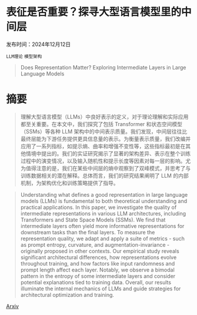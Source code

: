 # 表征是否重要？探寻大型语言模型里的中间层

发布时间：2024年12月12日

`LLM理论` `模型架构`

> Does Representation Matter? Exploring Intermediate Layers in Large Language Models

# 摘要

> 理解大型语言模型（LLMs）中良好表示的定义，对于理论理解和实际应用都至关重要。在本文中，我们探究了包括 Transformer 和状态空间模型（SSMs）等各种 LLM 架构中的中间表示质量。我们发现，中间层往往比最终层能为下游任务提供更具信息量的表示。为衡量表示质量，我们改编并应用了一系列指标，如提示熵、曲率和增强不变性等，这些指标最初是在其他情境中提出的。我们的实证研究揭示了显著的架构差异、表示在整个训练过程中的演变情况，以及输入随机性和提示长度等因素对每一层的影响。尤为值得注意的是，我们在某些中间层的熵中观察到了双峰模式，并思考了与训练数据相关的潜在解释。总体而言，我们的研究结果阐明了 LLM 的内部机制，为架构优化和训练策略提供了指导。

> Understanding what defines a good representation in large language models (LLMs) is fundamental to both theoretical understanding and practical applications. In this paper, we investigate the quality of intermediate representations in various LLM architectures, including Transformers and State Space Models (SSMs). We find that intermediate layers often yield more informative representations for downstream tasks than the final layers. To measure the representation quality, we adapt and apply a suite of metrics - such as prompt entropy, curvature, and augmentation-invariance - originally proposed in other contexts. Our empirical study reveals significant architectural differences, how representations evolve throughout training, and how factors like input randomness and prompt length affect each layer. Notably, we observe a bimodal pattern in the entropy of some intermediate layers and consider potential explanations tied to training data. Overall, our results illuminate the internal mechanics of LLMs and guide strategies for architectural optimization and training.

[Arxiv](https://arxiv.org/abs/2412.09563)